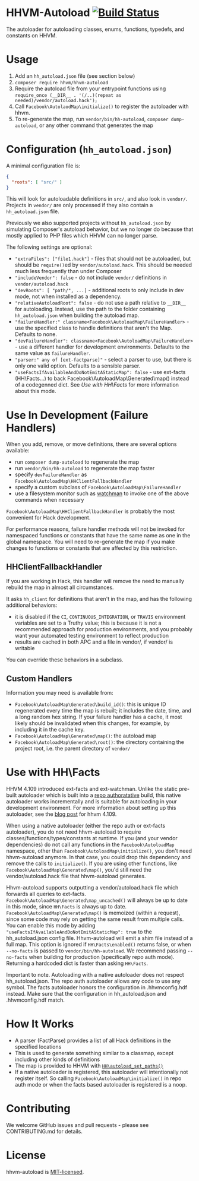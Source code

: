 HHVM-Autoload [![Build Status](https://travis-ci.org/hhvm/hhvm-autoload.svg?branch=master)](https://travis-ci.org/hhvm/hhvm-autoload)
=============
The autoloader for autoloading classes, enums, functions, typedefs, and constants on HHVM.

Usage
=====

1. Add an `hh_autoload.json` file (see section below)
2. `composer require hhvm/hhvm-autoload`
3. Require the autoload file from your entrypoint functions using `require_once (__DIR__ . '(/..)(repeat as needed)/vendor/autoload.hack');`
4. Call `Facebook\AutolaodMap\initialize()` to register the autoloader with hhvm.
5. To re-generate the map, run `vendor/bin/hh-autoload`, `composer dump-autoload`, or any other command that generates the map

Configuration (`hh_autoload.json`)
==================================

A minimal configuration file is:

```JSON
{
  "roots": [ "src/" ]
}
```

This will look for autoloadable definitions in `src/`, and also look in `vendor/`.
Projects in `vendor/` are only processed if they also contain a `hh_autoload.json` file.

Previously we also supported projects without `hh_autoload.json` by simulating Composer's autoload behavior, but we no longer do because that mostly applied to PHP files which HHVM can no longer parse.

The following settings are optional:

 - `"extraFiles": ["file1.hack"]` - files that should not be autoloaded, but should be `require()`ed by `vendor/autoload.hack`. This should be needed much less frequently than under Composer
 - `"includeVendor": false` - do not include `vendor/` definitions in `vendor/autoload.hack`
 - `"devRoots": [ "path/", ...]` - additional roots to only include in dev mode, not when installed as a dependency.
 - `"relativeAutoloadRoot": false` - do not use a path relative to `__DIR__` for autoloading. Instead, use the path to the folder containing `hh_autoload.json` when building the autoload map.
 - `"failureHandler:" classname<Facebook\AutoloadMap\FailureHandler>` - use the specified class to handle definitions that aren't the Map. Defaults to none.
 - `"devFailureHandler": classname<Facebook\AutoloadMap\FailureHandler>` - use a different handler for development environments. Defaults to the same value as `failureHandler`.
 - `"parser:" any of [ext-factparse]"` - select a parser to use, but there is only one valid option. Defaults to a sensible parser.
 - `"useFactsIfAvailableAndDoNotEmitAStaticMap": false` - use ext-facts (HH\Facts\...) to back Facebook\AutoloadMap\Generated\map() instead of a codegenned dict. See _Use with HH\Facts_ for more information about this mode.

Use In Development (Failure Handlers)
=====================================

When you add, remove, or move definitions, there are several options available:

 - run `composer dump-autoload` to regenerate the map
 - run `vendor/bin/hh-autoload` to regenerate the map faster
 - specify `devFailureHandler` as `Facebook\AutoloadMap\HHClientFallbackHandler`
 - specify a custom subclass of `Facebook\AutoloadMap\FailureHandler`
 - use a filesystem monitor such as
   [watchman](https://facebook.github.io/watchman/) to invoke one of the above
   commands when necessary

`Facebook\AutoloadMap\HHClientFallbackHandler` is probably the most
convenient for Hack development.

For performance reasons, failure handler methods will not be invoked for
namespaced functions or constants that have the same name as one in the
global namespace. You will need to re-generate the map if you make changes
to functions or constants that are affected by this restriction.

HHClientFallbackHandler
-----------------------

If you are working in Hack, this handler will remove the need to manually
rebuild the map in almost all circumstances.

It asks `hh_client` for definitions that aren't in the map, and has the
following additional behaviors:

 - it is disabled if the `CI`, `CONTINUOUS_INTEGRATION`, or `TRAVIS`
   environment variables are set to a Truthy value; this is because it
   is not a recommended approach for production environments, and you
   probably want your automated testing environment to reflect
   production
 - results are cached in both APC and a file in vendor/, if vendor/ is
   writable

You can override these behaviors in a subclass.

Custom Handlers
---------------

Information you may need is available from:

 - `Facebook\AutoloadMap\Generated\build_id()`: this is unique ID
    regenerated every time the map is rebuilt; it includes the date,
    time, and a long random hex string. If your failure handler has a
    cache, it most likely should be invalidated when this changes, for
    example, by including it in the cache key.
 - `Facebook\AutoloadMap\Generated\map()`: the autoload map
 - `Facebook\AutoloadMap\Generated\root()`: the directory containing the
    project root, i.e. the parent directory of `vendor/`

Use with HH\\Facts
=================

HHVM 4.109 introduced ext-facts and ext-watchman. Unlike the static pre-built autoloader which is built into a [repo authoratative](https://docs.hhvm.com/hhvm/advanced-usage/repo-authoritative) build, this native autoloader works incrementally and is suitable for autoloading in your development environment. For more information about setting up this autoloader, see the [blog post](https://hhvm.com/blog/2021/05/11/hhvm-4.109.html) for hhvm 4.109.

When using a native autoloader (either the repo auth or ext-facts autoloader), you do not need hhvm-autoload to require classes/functions/types/constants at runtime. If you (and your vendor dependencies) do not call any functions in the `Facebook\AutoloadMap` namespace, other than `Facebook\AutoloadMap\initialize()`, you don't need hhvm-autoload anymore. In that case, you could drop this dependency and remove the calls to `initialize()`. If you are using other functions, like `Facebook\AutoloadMap\Generated\map()`, you'd still need the vendor/autoload.hack file that hhvm-autoload generates.

Hhvm-autoload supports outputting a vendor/autoload.hack file which forwards all queries to ext-facts. `Facebook\AutoloadMap\Generated\map_uncached()` will always be up to date in this mode, since `HH\Facts` is always up to date. `Facebook\AutoloadMap\Generated\map()` is memoized (within a request), since some code may rely on getting the same result from multiple calls. You can enable this mode by adding `"useFactsIfAvailableAndDoNotEmitAStaticMap": true` to the hh_autoload.json config file. Hhvm-autoload will emit a shim file instead of a full map. This option is ignored if `HH\Facts\enabled()` returns false, or when `--no-facts` is passed to `vendor/bin/hh-autoload`. We recommend passing `--no-facts` when building for production (specifically repo auth mode). Returning a hardcoded dict is faster than asking `HH\Facts`.

Important to note. Autoloading with a native autoloader does not respect hh_autoload.json. The repo auth autoloader allows any code to use any symbol. The facts autoloader honors the configuration in .hhvmconfig.hdf instead. Make sure that the configuration in hh_autoload.json and .hhvmconfig.hdf match.

How It Works
============

 - A parser (FactParse) provides a list of all Hack definitions in the specified locations
 - This is used to generate something similar to a classmap, except including other kinds of definitions
 - The map is provided to HHVM with [`HH\autoload_set_paths()`](https://docs.hhvm.com/hack/reference/function/HH.autoload_set_paths/)
 - If a native autoloader is registered, this autoloader will intentionally not register itself. So calling `Facebook\AutoloadMap\initialize()` in repo auth mode or when the facts based autoloader is registered is a noop.

Contributing
============

We welcome GitHub issues and pull requests - please see CONTRIBUTING.md for details.

License
=======

hhvm-autoload is [MIT-licensed](LICENSE).
